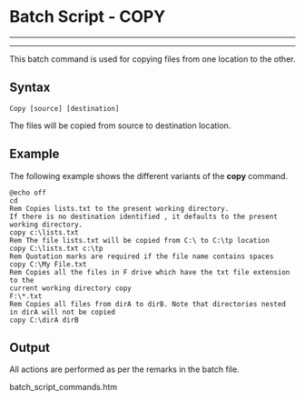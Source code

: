 # Batch Script - COPY

---



---

This batch command is used for copying files from one location to the other.

## Syntax

```
Copy [source] [destination]
```

The files will be copied from source to destination location.

## Example

The following example shows the different variants of the **copy** command.

```
@echo off
cd
Rem Copies lists.txt to the present working directory.
If there is no destination identified , it defaults to the present working directory.
copy c:\lists.txt
Rem The file lists.txt will be copied from C:\ to C:\tp location
copy C:\lists.txt c:\tp
Rem Quotation marks are required if the file name contains spaces
copy C:\My File.txt
Rem Copies all the files in F drive which have the txt file extension to the
current working directory copy
F:\*.txt
Rem Copies all files from dirA to dirB. Note that directories nested in dirA will not be copied
copy C:\dirA dirB
```

## Output

All actions are performed as per the remarks in the batch file.

batch\_script\_commands.htm

